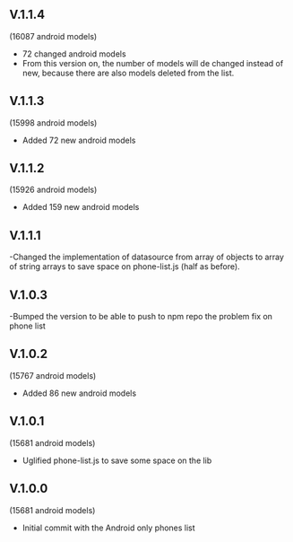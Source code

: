 V.1.1.4
-------
(16087 android models)

- 72 changed android models
- From this version on, the number of models will de changed instead of new, because there are also models deleted from the list.

V.1.1.3
-------
(15998 android models)

- Added 72 new android models

V.1.1.2
-------
(15926 android models)

- Added 159 new android models

V.1.1.1
-------

-Changed the implementation of datasource from array of objects to array of string arrays to save space on phone-list.js (half as before).

V.1.0.3
-------

-Bumped the version to be able to push to npm repo the problem fix on phone list

V.1.0.2
-------
(15767 android models)

- Added 86 new android models

V.1.0.1
-------
(15681 android models)

- Uglified phone-list.js to save some space on the lib

V.1.0.0
-------
(15681 android models)

- Initial commit with the Android only phones list